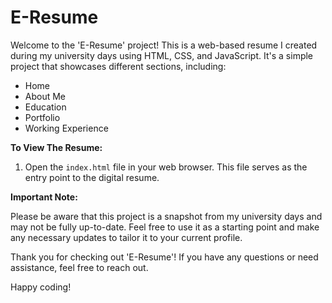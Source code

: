 # E-Resume

Welcome to the 'E-Resume' project! This is a web-based resume I created during my university days using HTML, CSS, and JavaScript. It's a simple project that showcases different sections, including:

- Home
- About Me
- Education
- Portfolio
- Working Experience

**To View The Resume:**

1. Open the `index.html` file in your web browser. This file serves as the entry point to the digital resume.

**Important Note:**

Please be aware that this project is a snapshot from my university days and may not be fully up-to-date. Feel free to use it as a starting point and make any necessary updates to tailor it to your current profile.

Thank you for checking out 'E-Resume'! If you have any questions or need assistance, feel free to reach out.

Happy coding!
